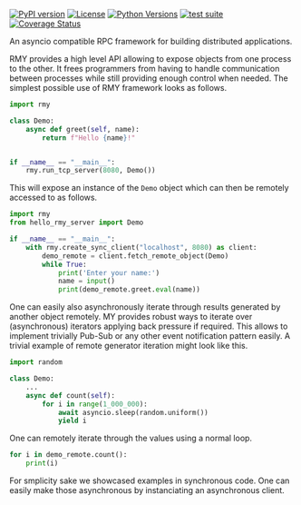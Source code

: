 [![PyPI version](https://img.shields.io/pypi/v/rmy)](https://pypi.org/project/rmy/)
[![License](https://img.shields.io/badge/License-Apache_2.0-blue.svg)](https://opensource.org/licenses/Apache-2.0)
[![Python Versions](https://img.shields.io/pypi/pyversions/rmy)](https://pypi.org/project/rmy/)
[![test suite](https://github.com/pytek-io/rmy/actions/workflows/main.yml/badge.svg)](https://github.com/pytek-io/rmy/actions/workflows/main.yml)
[![Coverage Status](https://coveralls.io/repos/github/pytek-io/rmy/badge.svg?branch=main)](https://coveralls.io/github/pytek-io/rmy?branch=main)

An asyncio compatible RPC framework for building distributed applications.

RMY provides a high level API allowing to expose objects from one process to the other. It frees programmers from having to handle communication between processes while still providing enough control when needed. The simplest possible use of RMY framework looks as follows.


```python
import rmy

class Demo:
    async def greet(self, name):
        return f"Hello {name}!"


if __name__ == "__main__":
    rmy.run_tcp_server(8080, Demo())
```

This will expose an instance of the `Demo` object which can then be remotely accessed to as follows.

```python
import rmy
from hello_rmy_server import Demo

if __name__ == "__main__":
    with rmy.create_sync_client("localhost", 8080) as client:
        demo_remote = client.fetch_remote_object(Demo)
        while True:
            print('Enter your name:')
            name = input()
            print(demo_remote.greet.eval(name))
```

One can easily also asynchronously iterate through results generated by another object remotely. MY provides robust ways to iterate over (asynchronous) iterators applying back pressure if required. This allows to implement trivially Pub-Sub or any other event notification pattern easily. A trivial example of remote generator iteration might look like this. 

```python
import random

class Demo:
    ...
    async def count(self):
        for i in range(1_000_000):
            await asyncio.sleep(random.uniform())
            yield i
```

One can remotely iterate through the values using a normal loop.

```python
for i in demo_remote.count():
    print(i)
```

For smplicity sake we showcased examples in synchronous code. One can easily make those asynchronous by instanciating an asynchronous client.